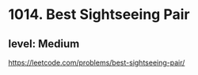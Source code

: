 # 1014. Best Sightseeing Pair
## level: Medium

https://leetcode.com/problems/best-sightseeing-pair/
